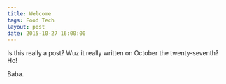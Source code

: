 ```yaml
---
title: Welcome
tags: Food Tech
layout: post
date: 2015-10-27 16:00:00
---
```


Is this really a post? Wuz it really written on October the twenty-seventh? Ho!

Baba.